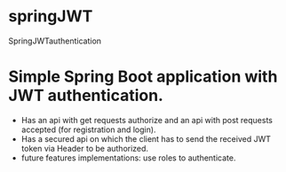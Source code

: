 # springJWT
SpringJWTauthentication

# Simple Spring Boot application with JWT authentication. 
- Has an api with get requests authorize and an api with post requests accepted (for registration and login).
- Has a secured api on which the client has to send the received JWT token via Header to be authorized.
- future features implementations: use roles to authenticate.
